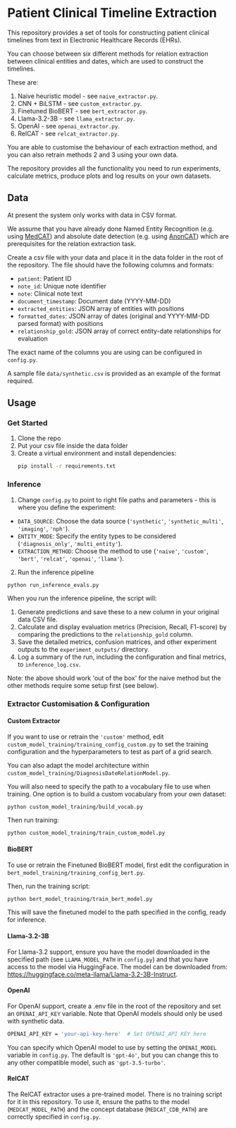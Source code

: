 # Patient Clinical Timeline Extraction

This repository provides a set of tools for constructing patient clinical timelines from text in Electronic Healthcare Records (EHRs).

You can choose between six different methods for relation extraction between clinical entities and dates, which are used to construct the timelines. 

These are:
1. Naive heuristic model - see `naive_extractor.py`.
2. CNN + BiLSTM - see `custom_extractor.py`.
3. Finetuned BioBERT - see `bert_extractor.py`.
4. Llama-3.2-3B - see `llama_extractor.py`.
5. OpenAI - see `openai_extractor.py`.
6. RelCAT - see `relcat_extractor.py`.

You are able to customise the behaviour of each extraction method, and you can also retrain methods 2 and 3 using your own data.

The repository provides all the functionality you need to run experiments, calculate metrics, produce plots and log results on your own datasets.

## Data

At present the system only works with data in CSV format. 

We assume that you have already done Named Entity Recognition (e.g. using [MedCAT](https://github.com/CogStack/cogstack-nlp)) and absolute date detection (e.g. using [AnonCAT](https://github.com/antsh3k/deidentify)) which are prerequisites for the relation extraction task.

Create a csv file with your data and place it in the data folder in the root of the repository. The file should have the following columns and formats:
- `patient`: Patient ID
- `note_id`: Unique note identifier  
- `note`: Clinical note text
- `document_timestamp`: Document date (YYYY-MM-DD)
- `extracted_entities`: JSON array of entities with positions
- `formatted_dates`: JSON array of dates (original and YYYY-MM-DD parsed format) with positions
- `relationship_gold`: JSON array of correct entity-date relationships for evaluation

The exact name of the columns you are using can be configured in `config.py`.

A sample file `data/synthetic.csv` is provided as an example of the format required.

## Usage

### Get Started

1. Clone the repo
2. Put your csv file inside the data folder
3. Create a virtual environment and install dependencies:
   ```bash
   pip install -r requirements.txt
   ```

### Inference

1. Change `config.py` to point to right file paths and parameters - this is where you define the experiment:
*   `DATA_SOURCE`: Choose the data source (`'synthetic'`, `'synthetic_multi'`, `'imaging'`, `'nph'`).
*   `ENTITY_MODE`: Specify the entity types to be considered (`'diagnosis_only'`, `'multi_entity'`).
*   `EXTRACTION_METHOD`: Choose the method to use (`'naive'`, `'custom'`, `'bert'`, `'relcat'`, `'openai'`, `'llama'`).


2. Run the inference pipeline 
```bash
python run_inference_evals.py
```

When you run the inference pipeline, the script will:
1. Generate predictions and save these to a new column in your original data CSV file. 
2. Calculate and display evaluation metrics (Precision, Recall, F1-score) by comparing the predictions to the `relationship_gold` column.
3. Save the detailed metrics, confusion matrices, and other experiment outputs to the `experiment_outputs/` directory.
4. Log a summary of the run, including the configuration and final metrics, to `inference_log.csv`.

Note: the above should work 'out of the box' for the naive method but the other methods require some setup first (see below).

### Extractor Customisation & Configuration

#### Custom Extractor

If you want to use or retrain the `'custom'` method, edit `custom_model_training/training_config_custom.py` to set the training configuration and the hyperparameters to test as part of a grid search. 

You can also adapt the model architecture within `custom_model_training/DiagnosisDateRelationModel.py`.

You will also need to specify the path to a vocabulary file to use when training. One option is to build a custom vocabulary from your own dataset:
```bash
python custom_model_training/build_vocab.py
```

Then run training:
```bash
python custom_model_training/train_custom_model.py
```

#### BioBERT

To use or retrain the Finetuned BioBERT model, first edit the configuration in `bert_model_training/training_config_bert.py`.

Then, run the training script:
```bash
python bert_model_training/train_bert_model.py
```
This will save the finetuned model to the path specified in the config, ready for inference.

#### Llama-3.2-3B

For Llama-3.2 support, ensure you have the model downloaded in the specified path (see `LLAMA_MODEL_PATH` in `config.py`) and that you have access to the model via HuggingFace. The model can be downloaded from: https://huggingface.co/meta-llama/Llama-3.2-3B-Instruct.

#### OpenAI

For OpenAI support, create a .env file in the root of the repository and set an `OPENAI_API_KEY` variable. Note that OpenAI models should only be used with synthetic data.
```bash
OPENAI_API_KEY = 'your-api-key-here'  # Set OPENAI_API_KEY here
```

You can specify which OpenAI model to use by setting the `OPENAI_MODEL` variable in `config.py`. The default is `'gpt-4o'`, but you can change this to any other compatible model, such as `'gpt-3.5-turbo'`.

#### RelCAT

The RelCAT extractor uses a pre-trained model. There is no training script for it in this repository. To use it, ensure the paths to the model (`MEDCAT_MODEL_PATH`) and the concept database (`MEDCAT_CDB_PATH`) are correctly specified in `config.py`.